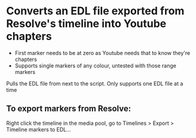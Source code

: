 # Converts an EDL file exported from Resolve's timeline into Youtube chapters
- First marker needs to be at zero as Youtube needs that to know they're chapters
- Supports single markers of any colour, untested with those range markers

Pulls the EDL file from next to the script. Only supports one EDL file at a time

## To export markers from Resolve:
Right click the timeline in the media pool, go to Timelines > Export > Timeline markers to EDL...